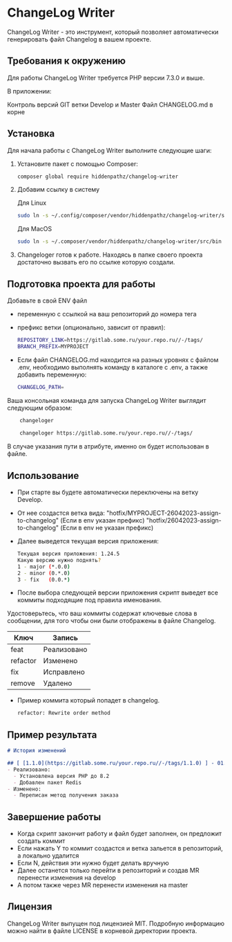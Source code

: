 # ChangeLog Writer

ChangeLog Writer - это инструмент, который позволяет автоматически генерировать файл Changelog в вашем проекте.

## Требования к окружению

Для работы ChangeLog Writer требуется PHP версии 7.3.0 и выше.

В приложении:

Контроль версий GIT ветки Develop и Master
Файл CHANGELOG.md в корне

## Установка

Для начала работы с ChangeLog Writer выполните следующие шаги:

1. Установите пакет с помощью Composer:

   ```bash
   composer global require hiddenpathz/changelog-writer
   ```
2. Добавим ссылку в систему

    Для Linux
   ```bash
   sudo ln -s ~/.config/composer/vendor/hiddenpathz/changelog-writer/src/bin /usr/bin/changeloger
   ```
   
    Для MacOS 
   ```bash
   sudo ln -s ~/.composer/vendor/hiddenpathz/changelog-writer/src/bin /usr/local/bin/changeloger
   ```

3. Changeloger готов к работе. Находясь в папке своего проекта достаточно вызвать его по ссылке которую создали.


## Подготовка проекта для работы 

Добавьте в свой ENV файл 
* переменную с ссылкой на ваш репозиторий до номера тега
* префикс ветки (опционально, зависит от правил):

   ```bash
   REPOSITORY_LINK=https://gitlab.some.ru/your.repo.ru//-/tags/
   BRANCH_PREFIX=MYPROJECT
   ```
  
* Если файл CHANGELOG.md находится на разных уровнях с файлом .env, необходимо выполнять команду в каталоге с .env, а также добавить переменную:

   ```bash
   CHANGELOG_PATH=
   ```

Ваша консольная команда для запуска ChangeLog Writer выглядит следующим образом:

   ```bash
       changeloger
       
       changeloger https://gitlab.some.ru/your.repo.ru//-/tags/
   ```

В случае указания пути в атрибуте, именно он будет использован в файле.

## Использование

* При старте вы будете автоматически переключены на ветку Develop.

* От нее создастся ветка вида:
   "hotfix/MYPROJECT-26042023-assign-to-changelog" (Если в env указан префикс)
   "hotfix/26042023-assign-to-changelog" (Если в env не указан префикс)

* Далее выведется текущая версия приложения:

   ```bash
   Текущая версия приложения: 1.24.5
   Какую версию нужно поднять?
   1 - major (*.0.0)
   2 - minor (0.*.0)
   3 - fix   (0.0.*)
   ```
* После выбора следующей версии приложения скрипт выведет все коммиты подходящие под правила именования.

Удостоверьтесь, что ваш коммиты содержат ключевые слова в сообщении, для того чтобы они были отображены в файле Changelog.

| Ключ     | Запись      |
|----------|-------------|
| feat     | Реализовано |
| refactor | Изменено    |
| fix      | Исправлено  |
| remove   | Удалено     |

* Пример коммита который попадет в changelog.

   ```bash
   refactor: Rewrite order method
   ```

## Пример результата

```md
# История изменений

## [ [1.1.0](https://gitlab.some.ru/your.repo.ru//-/tags/1.1.0) ] - 01.01.2023
- Реализовано:
  - Установлена версия РНР до 8.2
  - Добавлен пакет Redis
- Изменено:
  - Переписан метод получения заказа
```

## Завершение работы

* Когда скрипт закончит работу и файл будет заполнен, он предложит создать коммит
* Если нажать Y то коммит создастся и ветка зальется в репозиторий, а локально удалится
* Если N, действия эти нужно будет делать вручную
* Далее останется только перейти в репозиторий и создав MR перенести изменения на develop
* А потом также через MR перенести изменения на master

## Лицензия

ChangeLog Writer выпущен под лицензией MIT. Подробную информацию можно найти в файле LICENSE в корневой директории проекта.